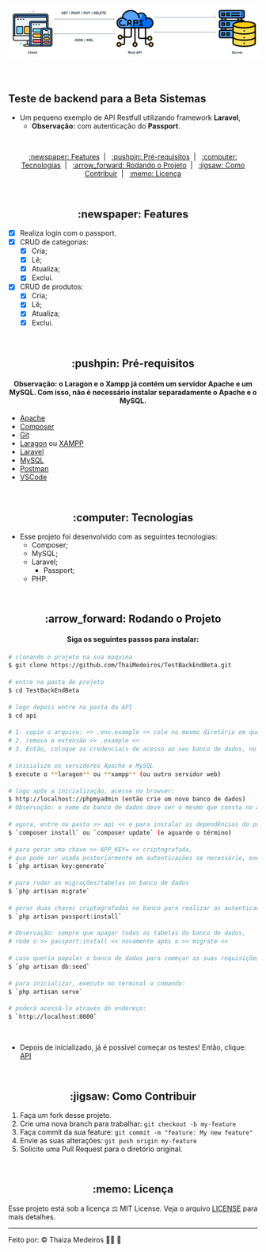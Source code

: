 <p align="center">
  <img src="imagens/api-rest.png" alt="Rest API" title="Rest API" style="vertical-align:top; margin:6px 4px;">
</p><br />

## Teste de backend para a Beta Sistemas

- Um pequeno exemplo de API Restfull utilizando framework **Laravel**,
  - **Observação:** com autenticação do **Passport**.

<br />

<p align="center">
  <a href="#features"> :newspaper: Features</a>&nbsp;&nbsp;|&nbsp;&nbsp;
  <a href="#requisitos">:pushpin: Pré-requisitos</a>&nbsp;&nbsp;|&nbsp;&nbsp;
  <a href="#tecnologias">:computer: Tecnologias</a>&nbsp;&nbsp;|&nbsp;&nbsp;
  <a href="#rodando"> :arrow_forward: Rodando o Projeto</a>&nbsp;&nbsp;|&nbsp;&nbsp;
  <a href="#contribuir"> :jigsaw: Como Contribuir</a>&nbsp;&nbsp;|&nbsp;&nbsp;
  <a href="#licenca"> :memo: Licença</a>
</p>

<br />

<div id="features" align="center">
  <h2> :newspaper: Features</h2>
</div>

- [x] Realiza login com o passport.
- [x] CRUD de categorias:
  - [x] Cria;
  - [x] Lê;
  - [x] Atualiza;
  - [x] Exclui.
- [x] CRUD de produtos:
  - [x] Cria;
  - [x] Lê;
  - [x] Atualiza;
  - [x] Exclui.

<br />

<div id="requisitos" align="center">
  <h2> :pushpin: Pré-requisitos</h2>
</div>

<div id="#" align="center">
  <h4>
    <b>Observação:</b> o Laragon e o Xampp já contém um servidor Apache e um MySQL. Com isso,  não é necessário instalar separadamente o Apache e o MySQL.
  </h4>
</div>

- [Apache](https://www.apache.org/)
- [Composer](https://getcomposer.org/)
- [Git](https://git-scm.com)
- [Laragon](https://laragon.org/) ou [XAMPP](https://www.apachefriends.org/)
- [Laravel](https://laravel.com/)
- [MySQL](https://www.mysql.com/)
- [Postman](https://www.postman.com/)
- [VSCode](https://code.visualstudio.com/)

<br />

<div id="tecnologias" align="center">
  <h2> :computer: Tecnologias</h2>
</div>

- Esse projeto foi desenvolvido com as seguintes tecnologias:
  - Composer;
  - MySQL;
  - Laravel;
    - Passport;
  - PHP.

<br />

<div id="rodando" align="center">
  <h2> :arrow_forward: Rodando o Projeto</h2>
</div>

<div id="#" align="center">
  <h4>
    Siga os seguintes passos para instalar:
  </h4>
</div>

```bash
# clonando o projeto na sua maquina
$ git clone https://github.com/ThaiMedeiros/TestBackEndBeta.git

# entre na pasta do projeto
$ cd TestBackEndBeta

# logo depois entre na pasta da API
$ cd api

# 1. copie o arquivo: >> .env.example << cole no mesmo diretório em que se encontra
# 2. remova a extensão >> .example <<
# 3. Então, coloque as credenciais de acesso ao seu banco de dados, no agora arquivo >> .env <<

# inicialize os servidores Apache e MySQL
$ execute o **laragon** ou **xampp** (ou outro servidor web)

# logo após a inicialização, acesse no browser:
$ http://localhost://phpmyadmin (então crie um novo banco de dados)
# Observação: o nome do banco de dados deve ser o mesmo que consta no arquivo .env

# agora, entre na pasta >> api << e para instalar as dependências do projeto, execute:
$ `composer install` ou `composer update` (e aguarde o término)

# para gerar uma chave >> APP_KEY= << criptografada,
# que pode ser usada posteriormente em autenticações se necessário, execute:
$ `php artisan key:generate`

# para rodar as migrações/tabelas no banco de dados
$ `php artisan migrate`

# gerar duas chaves criptografadas no banco para realizar as autenticações
$ `php artisan passport:install`

# Observação: sempre que apagar todas as tabelas do banco de dados,
# rode o >> passport:install << novamente após o >> migrate <<

# caso queria popular o banco de dados para começar as suas requisições, execute:
$ `php artisan db:seed`

# para inicializar, execute no terminal o comando:
$ `php artisan serve`

# poderá acessá-lo através do endereço:
$ `http://localhost:8000`
```

<br />

- Depois de inicializado, já é possível começar os testes! Então, clique: [API](/api)

<br />

<div id="contribuir" align="center">
    <h2> :jigsaw: Como Contribuir</h2>
</div>

1. Faça um fork desse projeto.
2. Crie uma nova branch para trabalhar: `git checkout -b my-feature`
3. Faça commit da sua feature: `git commit -m "feature: My new feature"`
4. Envie as suas alterações: `git push origin my-feature`
5. Solicite uma Pull Request para o diretório original.

<br />

<div id="licenca" align="center">
    <h2> :memo: Licença</h2>
</div>

Esse projeto está sob a licença :balance_scale: MIT License. Veja o arquivo [LICENSE](LICENSE) para mais detalhes.

---

Feito por: :copyright: Thaiza Medeiros :woman_technologist: :purple_heart:
